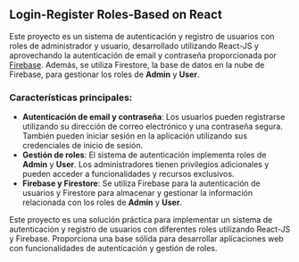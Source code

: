## Login-Register Roles-Based on React

Este proyecto es un sistema de autenticación y registro de usuarios con roles de administrador y usuario, desarrollado utilizando React-JS y aprovechando la autenticación de email y contraseña proporcionada por [Firebase](https://firebase.google.com). Además, se utiliza Firestore, la base de datos en la nube de Firebase, para gestionar los roles de **Admin** y **User**.

### Características principales:
- **Autenticación de email y contraseña**: Los usuarios pueden registrarse utilizando su dirección de correo electrónico y una contraseña segura. También pueden iniciar sesión en la aplicación utilizando sus credenciales de inicio de sesión.
- **Gestión de roles**: El sistema de autenticación implementa roles de **Admin** y **User**. Los administradores tienen privilegios adicionales y pueden acceder a funcionalidades y recursos exclusivos.
- **Firebase y Firestore**: Se utiliza Firebase para la autenticación de usuarios y Firestore para almacenar y gestionar la información relacionada con los roles de **Admin** y **User**.

Este proyecto es una solución práctica para implementar un sistema de autenticación y registro de usuarios con diferentes roles utilizando React-JS y Firebase. Proporciona una base sólida para desarrollar aplicaciones web con funcionalidades de autenticación y gestión de roles.
